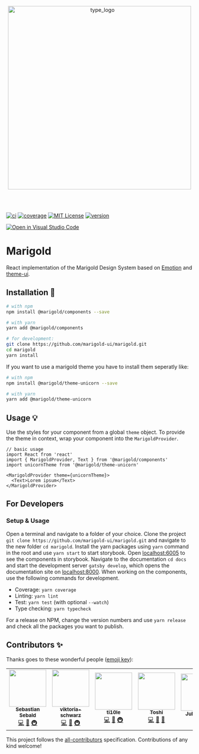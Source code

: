 <p align="center"> 
  <img width="494" align="center" alt="type_logo" src="https://user-images.githubusercontent.com/59875255/75779675-530ca980-5d5a-11ea-8910-7e92ded472e3.png">
</p>
<br>
<br>

[![ci][ci-badge]][ci] [![coverage][coverage-badge]][coverage] [![MIT License][license-badge]][license] [![version][version-badge]][package]

[![Open in Visual Studio Code](https://open.vscode.dev/badges/open-in-vscode.svg)](https://open.vscode.dev/marigold-ui/marigold)

# Marigold

React implementation of the Marigold Design System based on [Emotion](https://emotion.sh/) and [theme-ui](https://theme-ui.com/).

## Installation 🔧

```sh
# with npm
npm install @marigold/components --save

# with yarn
yarn add @marigold/components

# for development:
git clone https://github.com/marigold-ui/marigold.git
cd marigold
yarn install
```

If you want to use a marigold theme you have to install them seperatly like:
```sh
# with npm
npm install @marigold/theme-unicorn --save

# with yarn
yarn add @marigold/theme-unicorn
```

## Usage 💡

Use the styles for your component from a global `theme` object. To provide the theme in context, wrap your component into the `MarigoldProvider`.

```
// basic usage
import React from 'react'
import { MarigoldProvider, Text } from '@marigold/components'
import unicornTheme from '@marigold/theme-unicorn'

<MarigoldProvider theme={unicornTheme}>
  <Text>Lorem ipsum</Text>
</MarigoldProvider>
```

## For Developers

### Setup & Usage

Open a terminal and navigate to a folder of your choice. Clone the project `git clone https://github.com/marigold-ui/marigold.git` and navigate to the new folder `cd marigold`. Install the yarn packages using `yarn` command in the root and use `yarn start` to start storybook. Open [localhost:6005](http://localhost:6005) to see the components in storybook.
Navigate to the documentation `cd docs` and start the development server `gatsby develop`, which opens the documentation site on [localhost:8000](http://localhost:8000).
When working on the components, use the following commands for development.

- Coverage: `yarn coverage`
- Linting: `yarn lint`
- Test: `yarn test` (with optional `--watch`)
- Type checking: `yarn typecheck`

For a release on NPM, change the version numbers and use `yarn release` and check all the packages you want to publish.

## Contributors ✨

Thanks goes to these wonderful people ([emoji key](https://allcontributors.org/docs/en/emoji-key)):

<!-- ALL-CONTRIBUTORS-LIST:START - Do not remove or modify this section -->
<!-- prettier-ignore-start -->
<!-- markdownlint-disable -->
<table>
  <tr>
    <td align="center"><a href="https://github.com/sebald"><img src="https://avatars3.githubusercontent.com/u/985701?v=4?s=100" width="100px;" alt=""/><br /><sub><b>Sebastian Sebald</b></sub></a><br /><a href="https://github.com/marigold-ui/marigold/commits?author=sebald" title="Code">💻</a> <a href="https://github.com/marigold-ui/marigold/commits?author=sebald" title="Documentation">📖</a> <a href="#infra-sebald" title="Infrastructure (Hosting, Build-Tools, etc)">🚇</a></td>
    <td align="center"><a href="https://github.com/viktoria-schwarz"><img src="https://avatars1.githubusercontent.com/u/59830437?v=4?s=100" width="100px;" alt=""/><br /><sub><b>viktoria-schwarz</b></sub></a><br /><a href="https://github.com/marigold-ui/marigold/commits?author=viktoria-schwarz" title="Code">💻</a> <a href="https://github.com/marigold-ui/marigold/commits?author=viktoria-schwarz" title="Documentation">📖</a> <a href="#infra-viktoria-schwarz" title="Infrastructure (Hosting, Build-Tools, etc)">🚇</a></td>
    <td align="center"><a href="https://github.com/ti10le"><img src="https://avatars2.githubusercontent.com/u/59875255?v=4?s=100" width="100px;" alt=""/><br /><sub><b>ti10le</b></sub></a><br /><a href="https://github.com/marigold-ui/marigold/commits?author=ti10le" title="Code">💻</a> <a href="https://github.com/marigold-ui/marigold/commits?author=ti10le" title="Documentation">📖</a> <a href="#infra-ti10le" title="Infrastructure (Hosting, Build-Tools, etc)">🚇</a></td>
    <td align="center"><a href="http://toshibot.com"><img src="https://avatars3.githubusercontent.com/u/6447213?v=4?s=100" width="100px;" alt=""/><br /><sub><b>Toshi</b></sub></a><br /><a href="https://github.com/marigold-ui/marigold/commits?author=Toshibot" title="Code">💻</a> <a href="https://github.com/marigold-ui/marigold/commits?author=Toshibot" title="Documentation">📖</a> <a href="#design-Toshibot" title="Design">🎨</a></td>
    <td align="center"><a href="https://github.com/julianthiel"><img src="https://avatars1.githubusercontent.com/u/59880423?v=4?s=100" width="100px;" alt=""/><br /><sub><b>Julian Thiel</b></sub></a><br /><a href="https://github.com/marigold-ui/marigold/commits?author=julianthiel" title="Documentation">📖</a></td>
    <td align="center"><a href="https://github.com/johannaracky"><img src="https://avatars.githubusercontent.com/u/86712740?v=4?s=100" width="100px;" alt=""/><br /><sub><b>johannaracky</b></sub></a><br /><a href="https://github.com/marigold-ui/marigold/commits?author=johannaracky" title="Documentation">📖</a></td>
  </tr>
</table>

<!-- markdownlint-restore -->
<!-- prettier-ignore-end -->

<!-- ALL-CONTRIBUTORS-LIST:END -->

This project follows the [all-contributors](https://github.com/all-contributors/all-contributors) specification. Contributions of any kind welcome!

<!-- LINKS + BADGES -->

[ci]: https://github.com/marigold-ui/marigold/actions
[ci-badge]: https://github.com/marigold-ui/marigold/workflows/Validate/badge.svg
[license]: https://github.com/marigold-ui/marigold/blob/master/LICENSE
[license-badge]: https://img.shields.io/github/license/marigold-ui/marigold?style=flat-square
[package]: https://www.npmjs.com/package/@marigold/components
[version-badge]: https://img.shields.io/npm/v/@marigold/components?style=flat-square
[coverage]: https://coveralls.io/github/marigold-ui/marigold?branch=master
[coverage-badge]: https://img.shields.io/coveralls/github/marigold-ui/marigold/master?style=flat-square
